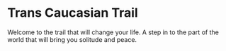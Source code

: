 # Trans Caucasian Trail

Welcome to the trail that will change your life.  A step in to the part of the world that will bring you solitude and peace.  
